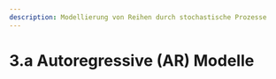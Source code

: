 ```yaml
---
description: Modellierung von Reihen durch stochastische Prozesse
---
```


# 3.a Autoregressive \(AR\) Modelle


